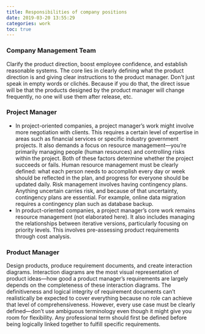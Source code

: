 ```yaml
---
title: Responsibilities of company positions
date: 2019-03-20 13:55:29 
categories: work
toc: true
---
```


### Company Management Team
Clarify the product direction, boost employee confidence, and establish reasonable systems. The core lies in clearly defining what the product direction is and giving clear instructions to the product manager. Don’t just speak in empty words or clichés. Because if you do that, the direct issue will be that the products designed by the product manager will change frequently, no one will use them after release, etc.

### Project Manager
* In project-oriented companies, a project manager’s work might involve more negotiation with clients. This requires a certain level of expertise in areas such as financial services or specific industry government projects. It also demands a focus on resource management—you’re primarily managing people (human resources) and controlling risks within the project. Both of these factors determine whether the project succeeds or fails. Human resource management must be clearly defined: what each person needs to accomplish every day or week should be reflected in the plan, and progress for everyone should be updated daily. Risk management involves having contingency plans. Anything uncertain carries risk, and because of that uncertainty, contingency plans are essential. For example, online data migration requires a contingency plan such as database backup.
* In product-oriented companies, a project manager’s core work remains resource management (not elaborated here). It also includes managing the relationships between iterative versions, particularly focusing on priority levels. This involves pre-assessing product requirements through cost analysis.

### Product Manager
Design products, produce requirement documents, and create interaction diagrams. Interaction diagrams are the most visual representation of product ideas—how good a product manager’s requirements are largely depends on the completeness of these interaction diagrams. The definitiveness and logical integrity of requirement documents can’t realistically be expected to cover everything because no role can achieve that level of comprehensiveness. However, every use case must be clearly defined—don’t use ambiguous terminology even though it might give you room for flexibility. Any professional term should first be defined before being logically linked together to fulfill specific requirements.
